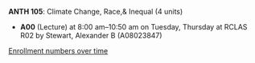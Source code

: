 **ANTH 105**: Climate Change, Race,& Inequal (4 units)

- **A00** (Lecture) at 8:00 am–10:50 am on Tuesday, Thursday at RCLAS R02 by Stewart, Alexander B (A08023847)

[Enrollment numbers over time](./ANTH105.tsv)
